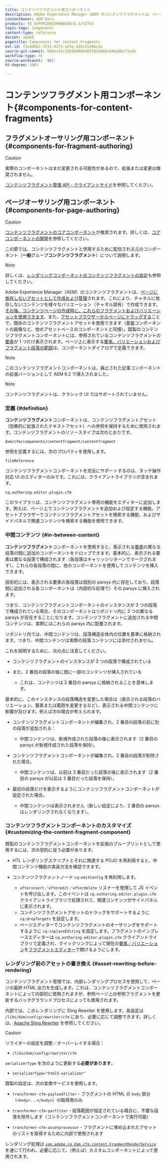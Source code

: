 ```yaml
---
title: コンテンツフラグメント用コンポーネント
description: Adobe Experience Manager（AEM）のコンテンツフラグメントは、ページに依存しないアセットとして作成および管理されます。
contentOwner: AEM Docs
products: SG_EXPERIENCEMANAGER/6.5/SITES
topic-tags: components
content-type: reference
docset: aem65
pagetitle: Components for Content Fragments
exl-id: f2edd9b2-f231-42f3-a25e-428cd1d96c2a
source-git-commit: b66ec42c35b5b60804015d340b8194bbd6ef3e28
workflow-type: ht
source-wordcount: '961'
ht-degree: 100%

---
```


# コンテンツフラグメント用コンポーネント{#components-for-content-fragments}

## フラグメントオーサリング用コンポーネント {#components-for-fragment-authoring}

>[!CAUTION]
>
>実際のコンポーネントはまだ変更される可能性があるので、拡張または変更は推奨されません。

[コンテンツフラグメント管理 API - クライアントサイド](/help/sites-developing/customizing-content-fragments.md#the-content-fragment-management-api-client-side)を参照してください。

## ページオーサリング用コンポーネント {#components-for-page-authoring}

>[!CAUTION]
>
>[コンテンツフラグメントのコアコンポーネント](https://experienceleague.adobe.com/docs/experience-manager-core-components/using/wcm-components/content-fragment-component.html?lang=ja)が推奨されます。詳しくは、[コアコンポーネントの開発](https://experienceleague.adobe.com/docs/experience-manager-core-components/using/developing/overview.html?lang=ja)を参照してください。
>
>この節では、コンテンツフラグメントと併用するために配信される元のコンポーネント（**一般**&#x200B;グループ&#x200B;**コンテンツフラグメント**）について説明します。

>[!NOTE]
>
>詳しくは、[レンダリングコンポーネントのコンテンツフラグメントの設定](/help/sites-developing/content-fragments-config-components-rendering.md)も参照してください。

Adobe Experience Manager（AEM）のコンテンツフラグメントは、[ページに依存しないアセットとして作成および管理](/help/assets/content-fragments/content-fragments.md)されます。これにより、チャネルに依存しないコンテンツを様々なバリエーション（チャネル固有）で作成できます。[その後、コンテンツページの作成時に、これらのフラグメントおよびバリエーションを使用できます](/help/sites-authoring/content-fragments.md)。また、[アセットブラウザーからページにドラッグする](/help/sites-authoring/content-fragments.md#adding-a-content-fragment-to-your-page)ことで、既存のコンテンツフラグメントアセットを使用できます（基盤コンポーネントの画像など、他のアセットベースのコンポーネントと同様）。既製のコンテンツフラグメントコンポーネントには、参照されているコンテンツフラグメントの[要素](/help/assets/content-fragments/content-fragments.md#constituent-parts-of-a-content-fragment)が 1 つだけ表示されます。ページ上に表示する[要素、バリエーションおよびフラグメント段落の範囲](/help/assets/content-fragments/content-fragments.md#constituent-parts-of-a-content-fragment)は、コンポーネントダイアログで定義できます。

>[!NOTE]
>
>このコンテンツフラグメントコンポーネントは、廃止された記事コンポーネントの拡張バージョンとして AEM 6.2 で導入されました。

>[!NOTE]
>
>コンテンツフラグメントは、クラシック UI ではサポートされていません。

### 定義 {#definition}

**コンテンツフラグメント**&#x200B;コンポーネントは、コンテンツフラグメントアセット（効果的に拡張されたテキストアセット）への参照を保持するために使用されます。コンテンツフラグメントのリソースタイプは次のとおりです。

`dam/cfm/components/contentfragment/contentfragment`

参照を定義するには、次のプロパティを使用します。

`fileReference`

コンテンツフラグメントコンポーネントを完全にサポートするのは、タッチ操作対応 UI のエディターのみです。これには、クライアントライブラリが含まれます。

`cq.authoring.editor.plugin.cfm`

このライブラリは、コンテンツフラグメント専用の機能をエディターに追加します。例えば、ページ上でコンテンツフラグメントを追加および設定する機能、アセットブラウザーでコンテンツフラグメントアセットを検索する機能、およびサイドパネルで関連コンテンツを検索する機能を使用できます。

### 中間コンテンツ {#in-between-content}

**コンテンツフラグメント**&#x200B;コンポーネントを使用すると、表示される[要素](/help/assets/content-fragments/content-fragments.md#constituent-parts-of-a-content-fragment)の異なる段落の間に追加のコンポーネントをドロップできます。基本的に、表示される要素は異なる段落で構成されます（各段落はキャリッジリターンでマークされます）。これらの各段落の間に、他のコンポーネントを使用してコンテンツを挿入できます。

技術的には、表示される要素の各段落は個別の parsys 内に存在しており、段落間に追加される各コンポーネントは（内部的な処理で）その parsys に挿入されます。

つまり、コンテンツフラグメントコンポーネントのインスタンスが 3 つの段落で構成されている場合、そのコンポーネントはリポジトリ内に 3 つの異なる parsys が存在することになります。コンテンツフラグメントに追加される中間コンテンツは、実際にはこれらの parsys 内に配置されます。

リポジトリ内では、中間コンテンツは、段落構造全体内の位置を基準に格納されます。つまり、中間コンテンツは実際の段落コンテンツには添付されません。

これを説明するために、次の点に注意してください。

* コンテンツフラグメントのインスタンスが 3 つの段落で構成されている
* また、2 番目の段落の後に既に一部のコンテンツが挿入されている

   * これは、コンテンツは 2 番目の parsys に格納されることを意味します。

基本的に、このインスタンスの段落構造を変更した場合は（表示される段落のバリエーション、要素または範囲を変更するなど）、表示される中間コンテンツに影響が及びます。例えば次の場合が考えられます。

* コンテンツフラグメントコンポーネントが編集され、2 番目の段落の前に別の段落が追加される：

   * 中間コンテンツは、新規作成された段落の後に表示されます（2 番目の parsys が新規作成された段落を保持）。

* コンテンツフラグメントコンポーネントが編集され、2 番目の段落が削除された場合。

   * 中間コンテンツは、以前は 3 番目だった段落の後に表示されます（2 番目の parsys が以前は 3 番目だった段落を保持）。

* 最初の段落だけを表示するようにコンテンツフラグメントコンポーネントが設定された場合。

   * 中間コンテンツは表示されません（新しい設定により、2 番目の parsys はレンダリングされなくなります）。

### コンテンツフラグメントコンポーネントのカスタマイズ {#customizing-the-content-fragment-component}

既製のコンテンツフラグメントコンポーネントを拡張のブループリントとして使用するには、次の契約に従う必要があります。

* HTL レンダリングスクリプトとそれに関連する POJO を再利用すると、中間コンテンツ機能の実装方法を確認できます。
* コンテンツフラグメントノード `cq:editConfig` を再利用します。

   *  `afterinsert`／`afteredit`／`afterdelete` リスナーを使用して JS イベントを呼び出します。このイベントは `cq.authoring.editor.plugin.cfm` クライアントライブラリで処理されて、関連コンテンツがサイドパネルに表示されます。
   * コンテンツフラグメントアセットのドラッグをサポートするように `cq:dropTargets` を設定します。
   * ページエディターでコンテンツフラグメントのオーサリングをサポートするように `cq:inplaceEditing` を設定します。フラグメントのインプレースエディターは `cq.authoring.editor.plugin.cfm` クライアントライブラリで定義され、クイックリンクによって現在の[要素／バリエーション](/help/assets/content-fragments/content-fragments.md#constituent-parts-of-a-content-fragment)を[フラグメントエディター](/help/assets/content-fragments/content-fragments-variations.md)で開けるようにします。

### レンダリング前のアセットの書き換え {#asset-rewriting-before-rendering}

コンテンツフラグメント管理では、内部レンダリングプロセスを使用して、ページの最終 HTML 出力を生成します。これは、コンテンツフラグメントコンポーネントによって内部的に使用されますが、参照ページ上の参照フラグメントを更新するバックグラウンドプロセスによっても使用されます。

内部では、このレンダリングに Sling Rewriter を使用します。各設定は `/libs/dam/config/rewriter/cfm` にあり、必要に応じて調整できます。詳しくは、[Apache Sling Rewriter](https://sling.apache.org/documentation/bundles/output-rewriting-pipelines-org-apache-sling-rewriter.html) を参照してください。

>[!CAUTION]
>
>リライターの設定を調整／オーバーレイする場合：
>
>* `/libs/dam/config/rewriter/cfm`
>
>`serializerType` を次のように更新する&#x200B;**必要があります**。
>
>* `serializerType="html5-serializer"`

既製の設定は、次の変換サービスを使用します。

* `transformer-cfm-payloadfilter` - フラグメントの HTML の `body` 部分（`<body>...</body>`）の取得用のみ

* `transformer-cfm-parfilter` - 段落範囲が指定されている場合に、不要な段落を除外します（コンテンツフラグメントコンポーネントで実行可能）
* `transformer-cfm-assetprocessor` - フラグメントに埋め込まれたアセットのリストを取得するために内部で使用されます

レンダリング処理は [`com.adobe.cq.dam.cfm.content.FragmentRenderService`](https://developer.adobe.com/experience-manager/reference-materials/6-5/javadoc/com/adobe/cq/dam/cfm/ContentFragment.html) を通じて行われ、必要に応じて、（例えば）カスタムコンポーネントによって使用されます。

